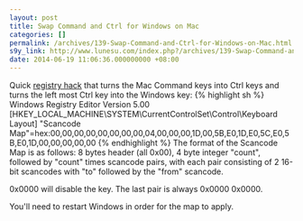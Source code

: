 ```yaml
---
layout: post
title: Swap Command and Ctrl for Windows on Mac
categories: []
permalink: /archives/139-Swap-Command-and-Ctrl-for-Windows-on-Mac.html
s9y_link: http://www.lunesu.com/index.php?/archives/139-Swap-Command-and-Ctrl-for-Windows-on-Mac.html
date: 2014-06-19 11:06:36.000000000 +08:00
---
```

Quick <a href="/files/swapctrlcmd.reg">registry hack</a> that turns the Mac Command keys into Ctrl keys and turns the left most Ctrl key into the Windows key:
{% highlight sh %}
Windows Registry Editor Version 5.00
[HKEY_LOCAL_MACHINE\SYSTEM\CurrentControlSet\Control\Keyboard Layout]
"Scancode Map"=hex:00,00,00,00,00,00,00,00,04,00,00,00,1D,00,5B,E0,1D,E0,5C,E0,5B,E0,1D,00,00,00,00,00
{% endhighlight %}
The format of the Scancode Map is as follows: 8 bytes header (all 0x00), 4 byte integer "count", followed by "count" times scancode pairs, with each pair consisting of 2 16-bit scancodes with "to" followed by the "from" scancode.

0x0000 will disable the key. The last pair is always 0x0000 0x0000.

You'll need to restart Windows in order for the map to apply.

